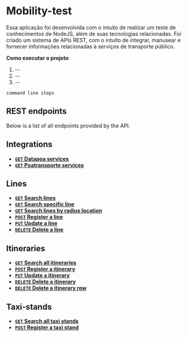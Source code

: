 ﻿# Mobility-test
 
Essa aplicação foi desenvolvida com o intuito de realizar um teste de conhecimentos de NodeJS, além de suas tecnologias relacionadas. 
Foi criado um sistema de APIs REST, com o intuito de integrar, manusear e fornecer informações relacionadas à serviços de transporte público.

**Como executar o projeto**

1. --
2. --
3. --

```
command line steps

```

## REST endpoints

Below is a list of all endpoints provided by the API.

## Integrations
- **[<code>GET</code> Datapoa services](/documentation/integration/GET_datapoa_services.md)**
- **[<code>GET</code> Poatransporte services](/documentation/integration/GET_poatransporte_services.md)**

## Lines
- **[<code>GET</code> Search lines](/documentation/lines/GET_lines.md)**
- **[<code>GET</code> Search specific line](/documentation/lines/GET_line.md)**
- **[<code>GET</code> Search lines by radius location](/documentation/lines/GET_lines_location.md)**
- **[<code>POST</code> Register a line](/documentation/lines/POST_line.md)**
- **[<code>PUT</code> Update a line](/documentation/lines/PUT_line.md)**
- **[<code>DELETE</code> Delete a line](/documentation/lines/DELETE_line.md)**

## Itineraries
- **[<code>GET</code> Search all itineraries](/documentation/itineraries/GET_itineraries.md)**
- **[<code>POST</code> Register a itinerary](/documentation/itineraries/POST_itinerary.md)**
- **[<code>PUT</code> Update a itinerary](/documentation/itineraries/PUT_itinerary.md)**
- **[<code>DELETE</code> Delete a itinerary](/documentation/itineraries/DELETE_itinerary.md)**
- **[<code>DELETE</code> Delete a itinerary row](/documentation/itineraries/DELETE_itinerary_row.md)**

## Taxi-stands
- **[<code>GET</code> Search all taxi stands](/documentation/taxi-stands/GET_taxi-stands.md)**
- **[<code>POST</code> Register a taxi stand](/documentation/taxi-stands/POST_taxi-stands.md)**
